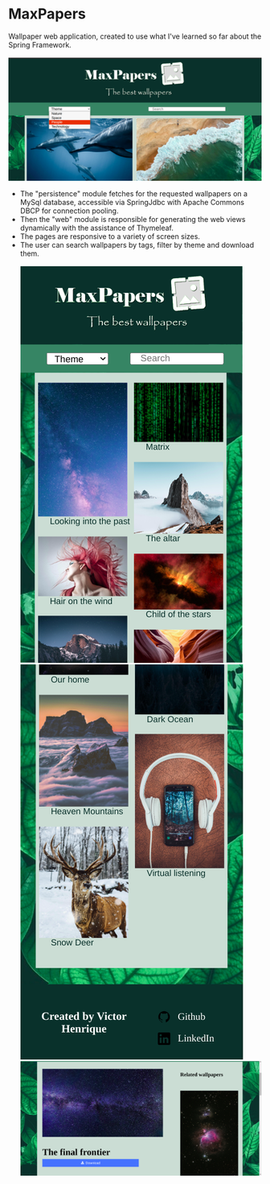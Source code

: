 # MaxPapers
Wallpaper web application, created to use what I've learned so far about the Spring Framework.
\
\
![alt-text](https://github.com/VictorHenrique317/MaxPapers/blob/master/3.png?raw=true)
- The "persistence" module fetches for the requested wallpapers on a MySql database, accessible via SpringJdbc with Apache Commons DBCP for connection pooling.
- Then the "web" module is responsible for generating the web views dynamically with the assistance of Thymeleaf.
- The pages are responsive to a variety of screen sizes.
- The user can search wallpapers by tags, filter by theme and download them.
\
\
![alt-text](https://github.com/VictorHenrique317/MaxPapers/blob/master/1.png?raw=true) ![alt-text](https://github.com/VictorHenrique317/MaxPapers/blob/master/2.png?raw=true)
![alt-text](https://github.com/VictorHenrique317/MaxPapers/blob/master/4.png?raw=true)
